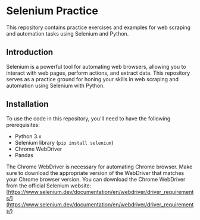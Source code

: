 # Selenium Practice

This repository contains practice exercises and examples for web scraping and automation tasks using Selenium and Python.

## Introduction

Selenium is a powerful tool for automating web browsers, allowing you to interact with web pages, perform actions, and extract data. This repository serves as a practice ground for honing your skills in web scraping and automation using Selenium with Python.

## Installation

To use the code in this repository, you'll need to have the following prerequisites:

- Python 3.x
- Selenium library (`pip install selenium`)
- Chrome WebDriver
- Pandas

The Chrome WebDriver is necessary for automating Chrome browser. Make sure to download the appropriate version of the WebDriver that matches your Chrome browser version. You can download the Chrome WebDriver from the official Selenium website: [https://www.selenium.dev/documentation/en/webdriver/driver_requirements/](https://www.selenium.dev/documentation/en/webdriver/driver_requirements/)
